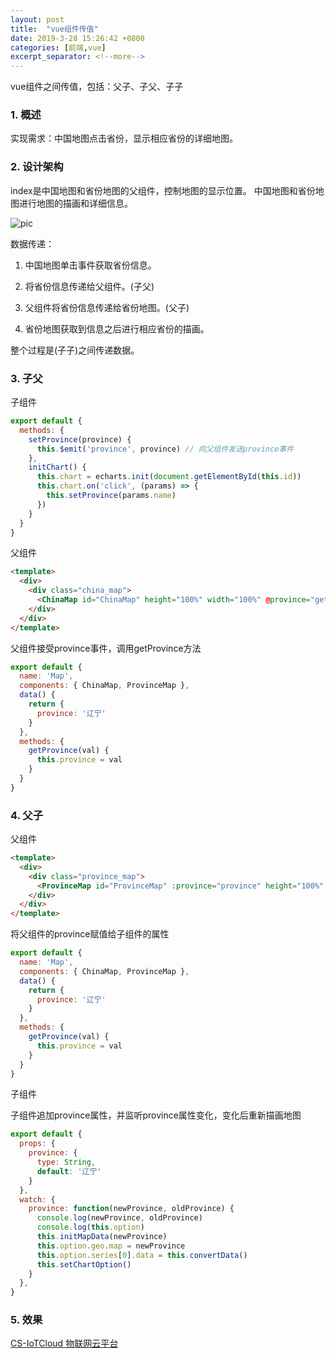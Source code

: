 ```yaml
---
layout: post
title:  "vue组件传值"
date: 2019-3-28 15:26:42 +0800
categories: [前端,vue]
excerpt_separator: <!--more-->
---
```


vue组件之间传值，包括：父子、子父、子子

<!--more-->

### 1. 概述

实现需求：中国地图点击省份，显示相应省份的详细地图。

### 2. 设计架构

index是中国地图和省份地图的父组件，控制地图的显示位置。
中国地图和省份地图进行地图的描画和详细信息。

![pic](/images/2019-04-16_09-49-52.png)

数据传递：

1. 中国地图单击事件获取省份信息。

2. 将省份信息传递给父组件。(子父)

3. 父组件将省份信息传递给省份地图。(父子)

4. 省份地图获取到信息之后进行相应省份的描画。

整个过程是(子子)之间传递数据。

### 3. 子父

子组件

```js
export default {
  methods: {
    setProvince(province) {
      this.$emit('province', province) // 向父组件发送province事件
    },
    initChart() {
      this.chart = echarts.init(document.getElementById(this.id))
      this.chart.on('click', (params) => {
        this.setProvince(params.name)
      })
    }
  }
}
```

父组件

```html
<template>
  <div>
    <div class="china_map">
      <ChinaMap id="ChinaMap" height="100%" width="100%" @province="getProvince"/>
    </div>
  </div>
</template>
```

父组件接受province事件，调用getProvince方法

```js
export default {
  name: 'Map',
  components: { ChinaMap, ProvinceMap },
  data() {
    return {
      province: '辽宁'
    }
  },
  methods: {
    getProvince(val) {
      this.province = val
    }
  }
}
```

### 4. 父子

父组件

```html
<template>
  <div>
    <div class="province_map">
      <ProvinceMap id="ProvinceMap" :province="province" height="100%" width="100%"/>
    </div>
  </div>
</template>
```

将父组件的province赋值给子组件的属性

```js
export default {
  name: 'Map',
  components: { ChinaMap, ProvinceMap },
  data() {
    return {
      province: '辽宁'
    }
  },
  methods: {
    getProvince(val) {
      this.province = val
    }
  }
}
```

子组件

子组件追加province属性，并监听province属性变化，变化后重新描画地图

```js
export default {
  props: {
    province: {
      type: String,
      default: '辽宁'
    }
  },
  watch: {
    province: function(newProvince, oldProvince) {
      console.log(newProvince, oldProvince)
      console.log(this.option)
      this.initMapData(newProvince)
      this.option.geo.map = newProvince
      this.option.series[0].data = this.convertData()
      this.setChartOption()
    }
  },
}
```

### 5. 效果

[CS-IoTCloud 物联网云平台](https://www.useloom.com/share/3198e030b29c42c8a6213b735649a1c0)